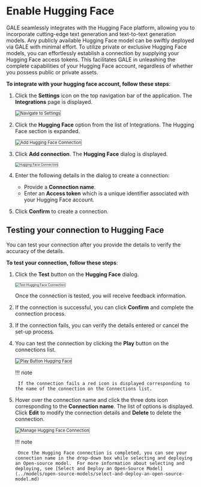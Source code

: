# Enable Hugging Face

GALE seamlessly integrates with the Hugging Face platform, allowing you to incorporate cutting-edge text generation and text-to-text generation models. Any publicly available Hugging Face model can be swiftly deployed via GALE with minimal effort. To utilize private or exclusive Hugging Face models, you can effortlessly establish a connection by supplying your Hugging Face access tokens. This facilitates GALE in unleashing the complete capabilities of your Hugging Face account, regardless of whether you possess public or private assets.

**To integrate with your hugging face account, follow these steps**:

1. Click the **Settings** icon on the top navigation bar of the application. The **Integrations** page is displayed.

    <img src="../images/navigate-to-settings.png" alt="Navigate to Settings" title="Navigate to Settings" style="border: 1px solid gray; zoom:80%;">

1. Click the **Hugging Face** option from the list of Integrations. The Hugging Face section is expanded.

    <img src="../images/add-hugging-face-connection.png" alt="Add Hugging Face Connection" title="Add Hugging Face Connection" style="border: 1px solid gray; zoom:80%;">

1. Click **Add connection**. The **Hugging Face** dialog is displayed.

    <img src="../images/hugging-face-connection.png" alt="Hugging Face Connection" title="Hugging Face Connection" style="border: 1px solid gray; zoom:60%;">

1. Enter the following details in the dialog to create a connection:
    * Provide a **Connection name**.
    * Enter an **Access token** which is a unique identifier associated with your Hugging Face account.
1. Click **Confirm** to create a connection.


## **Testing your connection to Hugging Face**

You can test your connection after you provide the details to verify the accuracy of the details.

**To test your connection, follow these steps**:

1. Click the **Test** button on the **Hugging Face** dialog.

    <img src="../images/test-hugging-face-connection.png" alt="Test Hugging Face Connection" title="Test Hugging Face Connection" style="border: 1px solid gray; zoom:60%;">

    Once the connection is tested, you will receive feedback information.

1. If the connection is successful, you can click **Confirm** and complete the connection process.
2. If the connection fails, you can verify the details entered or cancel the set-up process.
3. You can test the connection by clicking the **Play** button on the connections list.

    <img src="../images/play-button-hugging-face.png" alt="Play Button Hugging Face" title="Play Button Hugging Face" style="border: 1px solid gray; zoom:80%;">

    !!! note

        If the connection fails a red icon is displayed corresponding to the name of the connection on the Connections list.


1. Hover over the connection name and click the three dots icon corresponding to the **Connection name**. The list of options is displayed. Click **Edit** to modify the connection details and **Delete** to delete the connection.

     <img src="../images/manage-hugging-face-connection.png" alt="Manage Hugging Face Connection" title="Manage Hugging Face Connection" style="border: 1px solid gray; zoom:80%;">

    !!! note

        Once the Hugging Face connection is completed, you can see your connection name in the drop-down box while selecting and deploying an Open-source model.  For more information about selecting and deploying, see [Select and Deploy an Open-Source Model](../models/open-source-models/select-and-deploy-an-open-source-model.md)

